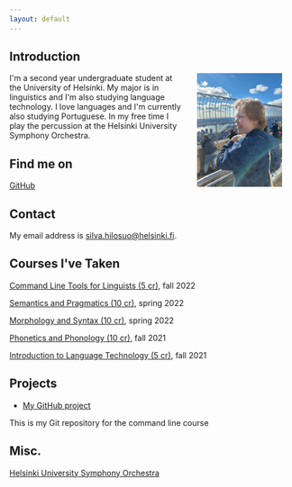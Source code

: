```yaml
---
layout: default
---
```


## Introduction

<img src="assets/images/me_not_mouse.jpg" alt="Photo" hspace="20" width="30%" align="right"/> I'm a second year undergraduate student at the University of Helsinki. My major is in linguistics and I'm also studying language technology. I love languages and I'm currently also studying Portuguese. In my free time I play the percussion at the Helsinki University Symphony Orchestra.

## Find me on

[GitHub](https://github.com/shilosuo)

## Contact

My email address is silva.hilosuo@helsinki.fi. 

## Courses I've Taken

[Command Line Tools for Linguists (5 cr)](https://studies.helsinki.fi/courses/cu/hy-CU-134651633-2021-08-01/KIK-LG221/Command_Line_Tools_for_Linguists), fall 2022

[Semantics and Pragmatics (10 cr)](https://studies.helsinki.fi/courses/cu/hy-CU-117877915-2021-08-01/KIK-LG103/Semantics_and_Pragmatics), spring 2022

[Morphology and Syntax (10 cr)](https://studies.helsinki.fi/courses/cu/hy-CU-117877884-2021-08-01/KIK-LG102/Morphology_and_Syntax), spring 2022

[Phonetics and Phonology (10 cr)](https://studies.helsinki.fi/courses/cu/hy-CU-117877928-2021-08-01/KIK-LG101/Phonetics_and_Phonology), fall 2021

[Introduction to Language Technology (5 cr)](https://studies.helsinki.fi/courses/cu/hy-CU-118591924-2021-08-01/KIK-405/Introduction_to_Language_Technology), fall 2021

## Projects

* [My GitHub project](https://github.com/shilosuo/cmdline-course)

 This is my Git repository for the command line course

## Misc. 

[Helsinki University Symphony Orchestra](https://ys.fi/briefly-in-english/) 
